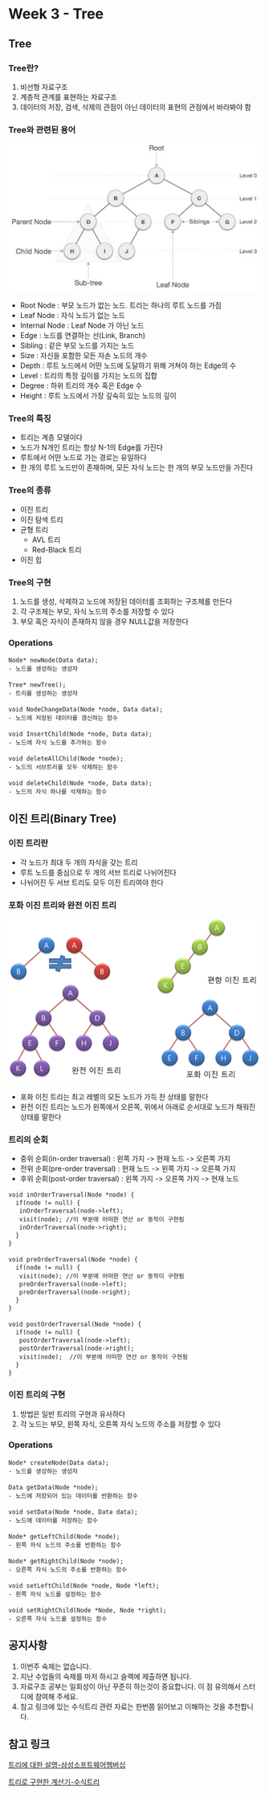 # Week 3 - Tree

## Tree

### Tree란?

1. 비선형 자료구조
2. 계층적 관계를 표현하는 자료구조
3. 데이터의 저장, 검색, 삭제의 관점이 아닌 데이터의 표현의 관점에서 바라봐야 함

### Tree와 관련된 용어

![tree-terms](./images/tree-terms.png)

- Root Node : 부모 노드가 없는 노드. 트리는 하나의 루트 노드를 가짐
- Leaf Node : 자식 노드가 없는 노드
- Internal Node : Leaf Node 가 아닌 노드
- Edge : 노드를 연결하는 선(Link, Branch)
- Sibling : 같은 부모 노드를 가지는 노드
- Size : 자신을 포함한 모든 자손 노드의 개수
- Depth : 루트 노드에서 어떤 노드에 도달하기 위해 거쳐야 하는 Edge의 수
- Level : 트리의 특정 깊이를 가지는 노드의 집합
- Degree : 하위 트리의 개수 혹은 Edge 수
- Height : 루트 노드에서 가장 깊숙히 있는 노드의 깊이

### Tree의 특징

- 트리는 계층 모델이다
- 노드가 N개인 트리는 항상 N-1의 Edge를 가진다
- 루트에서 어떤 노드로 가는 경로는 유일하다
- 한 개의 루트 노드만이 존재하며, 모든 자식 노드는 한 개의 부모 노드만을 가진다

### Tree의 종류

- 이진 트리
- 이진 탐색 트리
- 균형 트리
  - AVL 트리
  - Red-Black 트리
- 이진 힙

### Tree의 구현

1. 노드를 생성, 삭제하고 노드에 저장된 데이터를 조회하는 구조체를 만든다
2. 각 구조체는 부모, 자식 노드의 주소를 저장할 수 있다
3. 부모 혹은 자식이 존재하지 않을 경우 NULL값을 저장한다

### Operations

```
Node* newNode(Data data);
- 노드를 생성하는 생성자

Tree* newTree();
- 트리를 생성하는 생성자

void NodeChangeData(Node *node, Data data);
- 노드에 저장된 데이터를 갱신하는 함수

void InsertChild(Node *node, Data data);
- 노드에 자식 노드를 추가하는 함수

void deleteAllChild(Node *node);
- 노드의 서브트리를 모두 삭제하는 함수

void deleteChild(Node *node, Data data);
- 노드의 자식 하나를 삭제하는 함수
```

## 이진 트리(Binary Tree)

### 이진 트리란

- 각 노드가 최대 두 개의 자식을 갖는 트리
- 루트 노드를 중심으로 두 개의 서브 트리로 나뉘어진다
- 나뉘어진 두 서브 트리도 모두 이진 트리여야 한다

### 포화 이진 트리와 완전 이진 트리

![btree](./images/btree.png)

- 포화 이진 트리는 최고 레벨의 모든 노드가 가득 찬 상태를 말한다
- 완전 이진 트리는 노드가 왼쪽에서 오른쪽, 위에서 아래로 순서대로 노드가 채워진 상태를 말한다

### 트리의 순회

- 중위 순회(in-order traversal) : 왼쪽 가지 -> 현재 노드 -> 오른쪽 가지
- 전위 순회(pre-order traversal) : 현재 노드 -> 왼쪽 가지 -> 오른쪽 가지
- 후위 순회(post-order traversal) : 왼쪽 가지 -> 오른쪽 가지 -> 현재 노드

```
void inOrderTraversal(Node *node) {
  if(node != null) {
   inOrderTraversal(node->left);
   visit(node); //이 부분에 어떠한 연산 or 동작이 구현됨
   inOrderTraversal(node->right);
  }
}

void preOrderTraversal(Node *node) {
  if(node != null) {
   visit(node); //이 부분에 어떠한 연산 or 동작이 구현됨
   preOrderTraversal(node->left);
   preOrderTraversal(node->right);
  }
}

void postOrderTraversal(Node *node) {
  if(node != null) {
   postOrderTraversal(node->left);
   postOrderTraversal(node->right);
   visit(node);  //이 부분에 어떠한 연산 or 동작이 구현됨
  }
}

```

### 이진 트리의 구현

1. 방법은 일반 트리의 구현과 유사하다
2. 각 노드는 부모, 왼쪽 자식, 오른쪽 자식 노드의 주소를 저장할 수 있다

### Operations

```
Node* createNode(Data data);
- 노드를 생성하는 생성자

Data getData(Node *node);
- 노드에 저장되어 있는 데이터를 반환하는 함수

void setData(Node *node, Data data);
- 노드에 데이터를 저장하는 함수

Node* getLeftChild(Node *node);
- 왼쪽 자식 노드의 주소를 반환하는 함수

Node* getRightChild(Node *node);
- 오른쪽 자식 노드의 주소를 반환하는 함수

void setLeftChild(Node *node, Node *left);
- 왼쪽 자식 노드를 설정하는 함수

void setRightChild(Node *Node, Node *right);
- 오른쪽 자식 노드를 설정하는 함수

```

## 공지사항

1. 이번주 숙제는 없습니다.
2. 지난 수업들의 숙제를 마저 하시고 슬랙에 제출하면 됩니다.
3. 자료구조 공부는 일회성이 아닌 꾸준히 하는것이 중요합니다. 이 점 유의해서 스터디에 참여해 주세요.
4. 참고 링크에 있는 수식트리 관련 자료는 한번쯤 읽어보고 이해하는 것을 추천합니다.

## 참고 링크

[트리에 대한 설명-삼성소프트웨어멤버십](https://secmem.tistory.com/204)

[트리로 구현한 계산기-수식트리](https://gurumee92.tistory.com/131)
